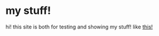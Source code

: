 # my stuff!

hi! this site is both for testing and showing my stuff! like [this!](https://www.roblox.com/games/18189829749/fnf-test)

